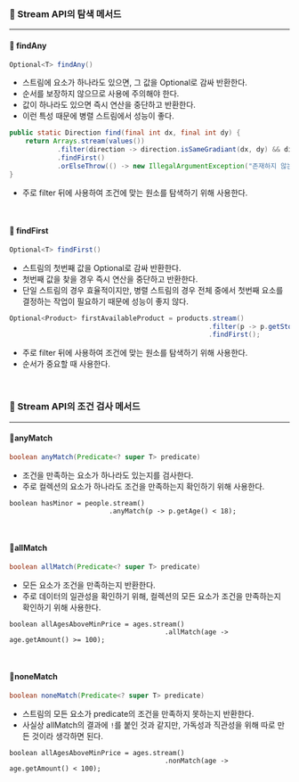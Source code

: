 ### 🔶 Stream API의 탐색 메서드
---

#### 🔸 findAny
```java
Optional<T> findAny()
```
- 스트림에 요소가 하나라도 있으면, 그 값을 Optional로 감싸 반환한다.
- 순서를 보장하지 않으므로 사용에 주의해야 한다.
- 값이 하나라도 있으면 즉시 연산을 중단하고 반환한다.
- 이런 특성 때문에 병렬 스트림에서 성능이 좋다.

```java
public static Direction find(final int dx, final int dy) {
    return Arrays.stream(values())
            .filter(direction -> direction.isSameGradiant(dx, dy) && direction.isSameSign(dx, dy))
            .findFirst()
            .orElseThrow(() -> new IllegalArgumentException("존재하지 않는 이동 방향입니다."));
}
```

- 주로 filter 뒤에 사용하여 조건에 맞는 원소를 탐색하기 위해 사용한다.

<br>

#### 🔸 findFirst
```java
Optional<T> findFirst()
```
- 스트림의 첫번째 값을 Optional로 감싸 반환한다.
- 첫번째 값을 찾을 경우 즉시 연산을 중단하고 반환한다.
- 단일 스트림의 경우 효율적이지만, 병렬 스트림의 경우 전체 중에서 첫번째 요소를 결정하는 작업이 필요하기 때문에 성능이 좋지 않다.

```java
Optional<Product> firstAvailableProduct = products.stream()
                                                  .filter(p -> p.getStock() > 0)
                                                  .findFirst();
```

- 주로 filter 뒤에 사용하여 조건에 맞는 원소를 탐색하기 위해 사용한다.
- 순서가 중요할 때 사용한다.

<br>

### 🔶 Stream API의 조건 검사 메서드
---

#### 🔸anyMatch
```java
boolean anyMatch(Predicate<? super T> predicate)
```
- 조건을 만족하는 요소가 하나라도 있는지를 검사한다.
- 주로 컬렉션의 요소가 하나라도 조건을 만족하는지 확인하기 위해 사용한다.

```
boolean hasMinor = people.stream()
                         .anyMatch(p -> p.getAge() < 18);
```

<br>

#### 🔸allMatch
```java
boolean allMatch(Predicate<? super T> predicate)
```

- 모든 요소가 조건을 만족하는지 반환한다.
- 주로 데이터의 일관성을 확인하기 위해, 컬렉션의 모든 요소가 조건을 만족하는지 확인하기 위해 사용한다.

```
boolean allAgesAboveMinPrice = ages.stream()
                                       .allMatch(age -> age.getAmount() >= 100);
```

<br>

#### 🔸noneMatch
```java
boolean noneMatch(Predicate<? super T> predicate)
```

- 스트림의 모든 요소가 predicate의 조건을 만족하지 못하는지 반환한다.
- 사실상 allMatch의 결과에 `!`를 붙인 것과 같지만, 가독성과 직관성을 위해 따로 만든 것이라 생각하면 된다.

```
boolean allAgesAboveMinPrice = ages.stream()
                                       .nonMatch(age -> age.getAmount() < 100);
```
